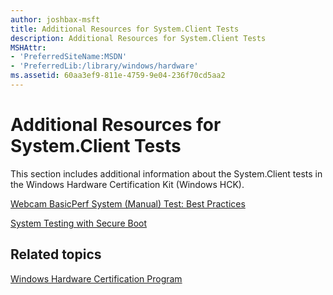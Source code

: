 ```yaml
---
author: joshbax-msft
title: Additional Resources for System.Client Tests
description: Additional Resources for System.Client Tests
MSHAttr:
- 'PreferredSiteName:MSDN'
- 'PreferredLib:/library/windows/hardware'
ms.assetid: 60aa3ef9-811e-4759-9e04-236f70cd5aa2
---
```


# Additional Resources for System.Client Tests


This section includes additional information about the System.Client tests in the Windows Hardware Certification Kit (Windows HCK).

[Webcam BasicPerf System (Manual) Test: Best Practices](webcam-basicperf-system--manual--test-best-practices.md)

[System Testing with Secure Boot](system-testing-with-secure-boot.md)

## Related topics


[Windows Hardware Certification Program](windows-hardware-certification-program-overview.md)

 

 







